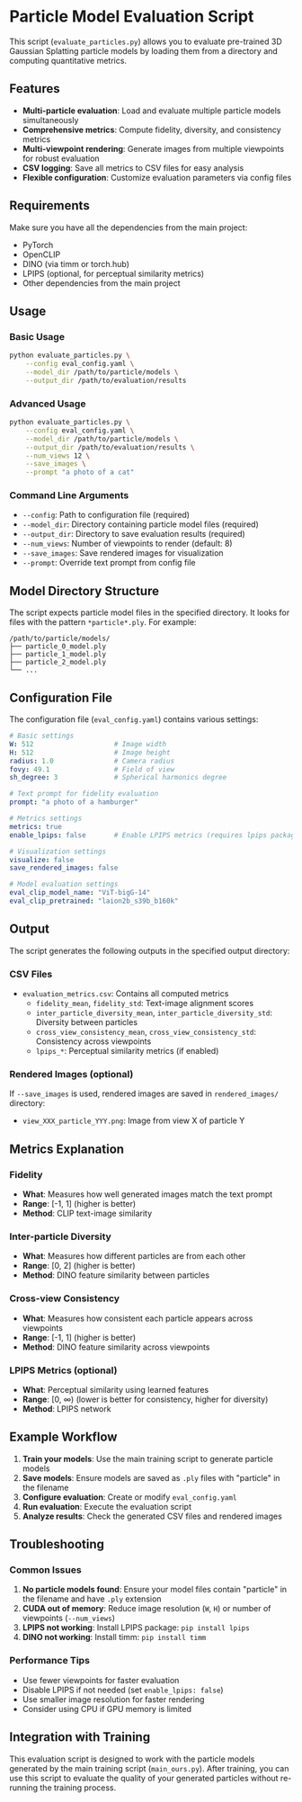 # Particle Model Evaluation Script

This script (`evaluate_particles.py`) allows you to evaluate pre-trained 3D Gaussian Splatting particle models by loading them from a directory and computing quantitative metrics.

## Features

- **Multi-particle evaluation**: Load and evaluate multiple particle models simultaneously
- **Comprehensive metrics**: Compute fidelity, diversity, and consistency metrics
- **Multi-viewpoint rendering**: Generate images from multiple viewpoints for robust evaluation
- **CSV logging**: Save all metrics to CSV files for easy analysis
- **Flexible configuration**: Customize evaluation parameters via config files

## Requirements

Make sure you have all the dependencies from the main project:
- PyTorch
- OpenCLIP
- DINO (via timm or torch.hub)
- LPIPS (optional, for perceptual similarity metrics)
- Other dependencies from the main project

## Usage

### Basic Usage

```bash
python evaluate_particles.py \
    --config eval_config.yaml \
    --model_dir /path/to/particle/models \
    --output_dir /path/to/evaluation/results
```

### Advanced Usage

```bash
python evaluate_particles.py \
    --config eval_config.yaml \
    --model_dir /path/to/particle/models \
    --output_dir /path/to/evaluation/results \
    --num_views 12 \
    --save_images \
    --prompt "a photo of a cat"
```

### Command Line Arguments

- `--config`: Path to configuration file (required)
- `--model_dir`: Directory containing particle model files (required)
- `--output_dir`: Directory to save evaluation results (required)
- `--num_views`: Number of viewpoints to render (default: 8)
- `--save_images`: Save rendered images for visualization
- `--prompt`: Override text prompt from config file

## Model Directory Structure

The script expects particle model files in the specified directory. It looks for files with the pattern `*particle*.ply`. For example:

```
/path/to/particle/models/
├── particle_0_model.ply
├── particle_1_model.ply
├── particle_2_model.ply
└── ...
```

## Configuration File

The configuration file (`eval_config.yaml`) contains various settings:

```yaml
# Basic settings
W: 512                    # Image width
H: 512                    # Image height
radius: 1.0               # Camera radius
fovy: 49.1                # Field of view
sh_degree: 3              # Spherical harmonics degree

# Text prompt for fidelity evaluation
prompt: "a photo of a hamburger"

# Metrics settings
metrics: true
enable_lpips: false       # Enable LPIPS metrics (requires lpips package)

# Visualization settings
visualize: false
save_rendered_images: false

# Model evaluation settings
eval_clip_model_name: "ViT-bigG-14"
eval_clip_pretrained: "laion2b_s39b_b160k"
```

## Output

The script generates the following outputs in the specified output directory:

### CSV Files

- `evaluation_metrics.csv`: Contains all computed metrics
  - `fidelity_mean`, `fidelity_std`: Text-image alignment scores
  - `inter_particle_diversity_mean`, `inter_particle_diversity_std`: Diversity between particles
  - `cross_view_consistency_mean`, `cross_view_consistency_std`: Consistency across viewpoints
  - `lpips_*`: Perceptual similarity metrics (if enabled)

### Rendered Images (optional)

If `--save_images` is used, rendered images are saved in `rendered_images/` directory:
- `view_XXX_particle_YYY.png`: Image from view X of particle Y

## Metrics Explanation

### Fidelity
- **What**: Measures how well generated images match the text prompt
- **Range**: [-1, 1] (higher is better)
- **Method**: CLIP text-image similarity

### Inter-particle Diversity
- **What**: Measures how different particles are from each other
- **Range**: [0, 2] (higher is better)
- **Method**: DINO feature similarity between particles

### Cross-view Consistency
- **What**: Measures how consistent each particle appears across viewpoints
- **Range**: [-1, 1] (higher is better)
- **Method**: DINO feature similarity across viewpoints

### LPIPS Metrics (optional)
- **What**: Perceptual similarity using learned features
- **Range**: [0, ∞) (lower is better for consistency, higher for diversity)
- **Method**: LPIPS network

## Example Workflow

1. **Train your models**: Use the main training script to generate particle models
2. **Save models**: Ensure models are saved as `.ply` files with "particle" in the filename
3. **Configure evaluation**: Create or modify `eval_config.yaml`
4. **Run evaluation**: Execute the evaluation script
5. **Analyze results**: Check the generated CSV files and rendered images

## Troubleshooting

### Common Issues

1. **No particle models found**: Ensure your model files contain "particle" in the filename and have `.ply` extension
2. **CUDA out of memory**: Reduce image resolution (`W`, `H`) or number of viewpoints (`--num_views`)
3. **LPIPS not working**: Install LPIPS package: `pip install lpips`
4. **DINO not working**: Install timm: `pip install timm`

### Performance Tips

- Use fewer viewpoints for faster evaluation
- Disable LPIPS if not needed (set `enable_lpips: false`)
- Use smaller image resolution for faster rendering
- Consider using CPU if GPU memory is limited

## Integration with Training

This evaluation script is designed to work with the particle models generated by the main training script (`main_ours.py`). After training, you can use this script to evaluate the quality of your generated particles without re-running the training process.
